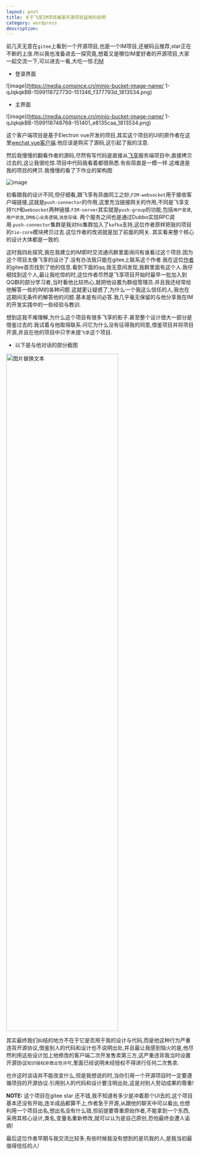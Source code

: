 ```yaml
---
layout: post
title: 关于飞享IM项目被某开源项目盗用的说明
category: wordpress
description: 
---
```


前几天无意在`gitee`上看到一个开源项目,也是一个IM项目,还被码云推荐,star正在不断的上涨.所以我也准备进去一探究竟,想着又是哪位IM爱好者的开源项目,大家一起交流一下,可以进去一看,大吃一惊.[FIM](https://gitee.com/YanceSpring/F-IM)
* 登录界面  

![image](https://media.comsince.cn/minio-bucket-image-name/
1-qJqkqkBB-1599118727730-151346_f377793d_1813534.png)

* 主界面  

![image](https://media.comsince.cn/minio-bucket-image-name/
1-qJqkqkBB-1599118748768-151401_e8135caa_1813534.png)

这个客户端项目是基于Electron vue开发的项目,其实这个项目的UI的原作者在这里[wechat vue客户端](https://www.cnblogs.com/xiaoyan2017/p/10793728.html).他应该是购买了源码,这引起了我的注意.


然后我慢慢的翻看作者的源码,尽然有写代码是直接从[飞享](https://github.com/fsharechat)服务端项目中,直接拷贝过去的,这让我很吃惊.项目中代码我看着都很熟悉.有些简直是一模一样.这难道是我的项目的拷贝.我慢慢的看了下作业的架构图  

![image](https://media.comsince.cn/minio-bucket-image-name/1-qJqkqkBB-1599112670785-123102_5e1c249a_1813534.png)

初看跟我的设计不同,但仔细看,跟飞享有异曲同工之妙,`FIM-websocket`用于接收客户端链接,这就是`push-connector`的作用,这里充当链接网关的作用,不同是飞享支持`TCP`和`websocket`两种链接.`FIM-server`其实就是`push-group`的功能,包括`用户登录`,`用户状态`,`IM核心业务逻辑`,`消息存储`. 两个服务之间也是通过Dubbo实现RPC调用.`push-connector`集群是我对tio集群加入了`kafka`支持,这位作者原样把我的项目的`tio-core`模块拷贝过去.这位作者的改进就是加了前面的网关. 其实看来整个核心的设计大体都是一致的.


这时我四处探究,我在我建立的IM即时交流通讯群里面询问有谁看过这个项目.因为这个项目太像飞享的设计了.没有办法我只能在gitee上联系这个作者.我在这位[作者](https://gitee.com/YanceSpring)的gitee首页找到了他的信息.看到下面的qq,我无意间发现,我群里面有这个人.我仔细找到这个人,最让我吃惊的时,这位作者尽然是飞享项目开始时最早一批加入到QQ群的部分学习者,当时看他比较热心,就把他设置为群组管理员.并且我还经常给他解答一些的IM的各种问题.这就更让疑惑了,为什么一个我这么信任的人,我也在这期间无条件的解答他的问题.基本是有问必答.我几乎毫无保留的与他分享我在IM的开发实践中的一些经验与教训.

想到这我不难理解,为什么这个项目有很多飞享的影子.甚至整个设计很大一部分是借鉴过去的.我试着与他取得联系.问它为什么没有征得我的同意,借鉴项目并将项目开源,并且在他的项目中只字未提`飞享`这个项目.

* 以下是与他对话的部分截图  

<img src="https://media.comsince.cn/minio-bucket-image-name/1-qJqkqkBB-1599119877623-S00902-18491618.jpg" alt="图片替换文本" width="300" height="1811" align="center" />

其实最终我们纠结的地方不在于它是否用于我的设计与代码,而是他这种行为严重违背开源协议,借鉴别人的代码和设计也不说明出处,并且最让我感到恼火的是,他尽然利用这些设计加上他修改的客户端二次开发售卖第三方,这严重违背我当时设置开源协议`知识授权非商业性许可`,里面已经说明未经授权不得进行任何二次售卖.

也许这时谈话并不能改变什么,但是我想说的时,当你引用一个开源项目时一定要遵循项目的开源协议.引用别人的代码和设计要注明出处,这是对别人劳动成果的尊重!


**NOTE:** 这个项目在gitee star 还不错,我不知道有多少是冲着那个UI去的,这个项目基本还没有开始,连半成品都算不上,作者急于开源,从跟他的聊天中可以看出,也想利用一个项目出名,想出名没有什么错,但前提要尊重原始作者,不能拿到一个东西,采用其核心设计,类名,变量名重新修改,就可以认为是自己原创,恐怕最终会遭人诟病!

最后这位作者早期与我交流比较多,有些时候我没有想到的是坑我的人,是我当初最值得信任的人!
